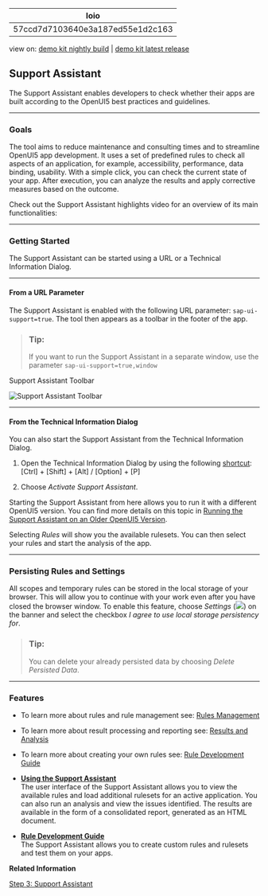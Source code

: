<!-- loio57ccd7d7103640e3a187ed55e1d2c163 -->

| loio |
| -----|
| 57ccd7d7103640e3a187ed55e1d2c163 |

<div id="loio">

view on: [demo kit nightly build](https://openui5nightly.hana.ondemand.com/#/topic/57ccd7d7103640e3a187ed55e1d2c163) | [demo kit latest release](https://openui5.hana.ondemand.com/#/topic/57ccd7d7103640e3a187ed55e1d2c163)</div>

## Support Assistant

The Support Assistant enables developers to check whether their apps are built according to the OpenUI5 best practices and guidelines.

***

### Goals

The tool aims to reduce maintenance and consulting times and to streamline OpenUI5 app development. It uses a set of predefined rules to check all aspects of an application, for example, accessibility, performance, data binding, usability. With a simple click, you can check the current state of your app. After execution, you can analyze the results and apply corrective measures based on the outcome.

Check out the Support Assistant highlights video for an overview of its main functionalities:

  

***

### Getting Started

The Support Assistant can be started using a URL or a Technical Information Dialog.

***

#### From a URL Parameter

The Support Assistant is enabled with the following URL parameter: `sap-ui-support=true`. The tool then appears as a toolbar in the footer of the app.

> ### Tip:  
> If you want to run the Support Assistant in a separate window, use the parameter `sap-ui-support=true,window` 

   
  
<a name="loio57ccd7d7103640e3a187ed55e1d2c163__fig_c11_3j1_k1b"/>Support Assistant Toolbar

 ![](loioc9ec61c44d7d45caba4fb3b31a094557_HiRes.png "Support Assistant Toolbar ") 

***

#### From the Technical Information Dialog

You can also start the Support Assistant from the Technical Information Dialog.

1.  Open the Technical Information Dialog by using the following [shortcut](Keyboard_Shortcuts_for_OpenUI5_Tools_154844c.md):  [Ctrl\] + [Shift\] + [Alt\] / [Option\] + [P\]  

2.  Choose *Activate Support Assistant*.


Starting the Support Assistant from here allows you to run it with a different OpenUI5 version. You can find more details on this topic in [Running the Support Assistant on an Older OpenUI5 Version](Running_the_Support_Assistant_on_an_Older_OpenUI5_Version_473201b.md).

Selecting *Rules* will show you the available rulesets. You can then select your rules and start the analysis of the app.

***

<a name="loio57ccd7d7103640e3a187ed55e1d2c163__section_zxz_jh3_rz"/>

### Persisting Rules and Settings

All scopes and temporary rules can be stored in the local storage of your browser. This will allow you to continue with your work even after you have closed the browser window. To enable this feature, choose *Settings* \(![](loio24b9cee6f45340778480ea25e80bf0e5_HiRes.png)\) on the banner and select the checkbox *I agree to use local storage persistency for*.

> ### Tip:  
> You can delete your already persisted data by choosing *Delete Persisted Data*.

***

### Features

-   To learn more about rules and rule management see: [Rules Management](Rules_Management_3fc864a.md)

-   To learn more about result processing and reporting see: [Results and Analysis](Results_and_Analysis_f09fab1.md)

-   To learn more about creating your own rules see: [Rule Development Guide](Rule_Development_Guide_cd356da.md)


-   **[Using the Support Assistant](Using_the_Support_Assistant_12572ab.md "The user interface of the Support Assistant allows you to view the available rules and
		load additional rulesets for an active application. You can also run an analysis and view
		the issues identified. The results are available in the form of a consolidated report,
		generated as an HTML document.")**  
The user interface of the Support Assistant allows you to view the available rules and load additional rulesets for an active application. You can also run an analysis and view the issues identified. The results are available in the form of a consolidated report, generated as an HTML document.
-   **[Rule Development Guide](Rule_Development_Guide_cd356da.md "The Support Assistant allows you to create custom rules and rulesets and test them on
		your apps.")**  
The Support Assistant allows you to create custom rules and rulesets and test them on your apps.

**Related Information**  


[Step 3: Support Assistant](Step_3_Support_Assistant_35f08e1.md "In this tutorial step, we will have a closer look at Support Assistant. You can use this tool to check whether your app is built according to the best practices with predefined rules.")

